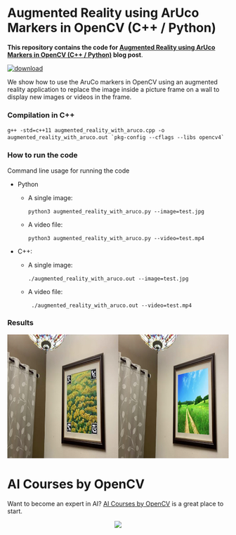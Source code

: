 # Augmented Reality using ArUco Markers in OpenCV (C++ / Python)

**This repository contains the code for [Augmented Reality using ArUco Markers in OpenCV (C++ / Python)](https://learnopencv.com/augmented-reality-using-aruco-markers-in-opencv-c++-python/) blog post**.

[<img src="https://learnopencv.com/wp-content/uploads/2022/07/download-button-e1657285155454.png" alt="download" width="200">](https://www.dropbox.com/sh/k8mbua12pmqh4o2/AAC0N6jG7X8wtZfMUpDa9y1Ma?dl=1)

We show how to use the AruCo markers in OpenCV using an augmented reality application to replace the image inside a picture frame on a wall to display new images or videos in the frame.

### Compilation in C++

```
g++ -std=c++11 augmented_reality_with_aruco.cpp -o augmented_reality_with_aruco.out `pkg-config --cflags --libs opencv4`
```

### How to run the code

Command line usage for running the code

* Python

  * A single image:
    	
    ```
    python3 augmented_reality_with_aruco.py --image=test.jpg
    ```
    
  * A video file:

    ```
    python3 augmented_reality_with_aruco.py --video=test.mp4
    ```       

* C++:

  * A single image:
        
    ```
    ./augmented_reality_with_aruco.out --image=test.jpg
    ```

  * A video file:

    ```
     ./augmented_reality_with_aruco.out --video=test.mp4
    ```

### Results
<img src = "./augmented-reality-example.jpg" width = 1000 height = 282/>


# AI Courses by OpenCV

Want to become an expert in AI? [AI Courses by OpenCV](https://opencv.org/courses/) is a great place to start. 

<a href="https://opencv.org/courses/">
<p align="center"> 
<img src="https://www.learnopencv.com/wp-content/uploads/2020/04/AI-Courses-By-OpenCV-Github.png">
</p>
</a>


